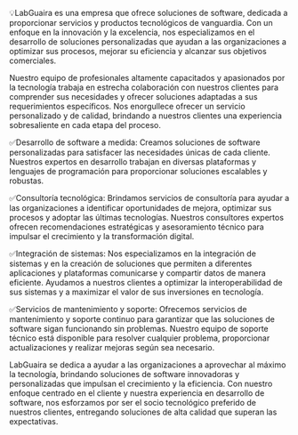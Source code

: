 💡️LabGuaira es una empresa que ofrece soluciones de software, dedicada a proporcionar servicios y productos tecnológicos de vanguardia. Con un enfoque en la innovación y la excelencia, nos especializamos en el desarrollo de soluciones personalizadas que ayudan a las organizaciones a optimizar sus procesos, mejorar su eficiencia y alcanzar sus objetivos comerciales.

Nuestro equipo de profesionales altamente capacitados y apasionados por la tecnología trabaja en estrecha colaboración con nuestros clientes para comprender sus necesidades y ofrecer soluciones adaptadas a sus requerimientos específicos. Nos enorgullece ofrecer un servicio personalizado y de calidad, brindando a nuestros clientes una experiencia sobresaliente en cada etapa del proceso.

✅️Desarrollo de software a medida: Creamos soluciones de software personalizadas para satisfacer las necesidades únicas de cada cliente. Nuestros expertos en desarrollo trabajan en diversas plataformas y lenguajes de programación para proporcionar soluciones escalables y robustas.

✅️Consultoría tecnológica: Brindamos servicios de consultoría para ayudar a las organizaciones a identificar oportunidades de mejora, optimizar sus procesos y adoptar las últimas tecnologías. Nuestros consultores expertos ofrecen recomendaciones estratégicas y asesoramiento técnico para impulsar el crecimiento y la transformación digital.

✅️Integración de sistemas: Nos especializamos en la integración de sistemas y en la creación de soluciones que permiten a diferentes aplicaciones y plataformas comunicarse y compartir datos de manera eficiente. Ayudamos a nuestros clientes a optimizar la interoperabilidad de sus sistemas y a maximizar el valor de sus inversiones en tecnología.

✅️Servicios de mantenimiento y soporte: Ofrecemos servicios de mantenimiento y soporte continuo para garantizar que las soluciones de software sigan funcionando sin problemas. Nuestro equipo de soporte técnico está disponible para resolver cualquier problema, proporcionar actualizaciones y realizar mejoras según sea necesario.

LabGuaira se dedica a ayudar a las organizaciones a aprovechar al máximo la tecnología, brindando soluciones de software innovadoras y personalizadas que impulsan el crecimiento y la eficiencia. Con nuestro enfoque centrado en el cliente y nuestra experiencia en desarrollo de software, nos esforzamos por ser el socio tecnológico preferido de nuestros clientes, entregando soluciones de alta calidad que superan las expectativas.
